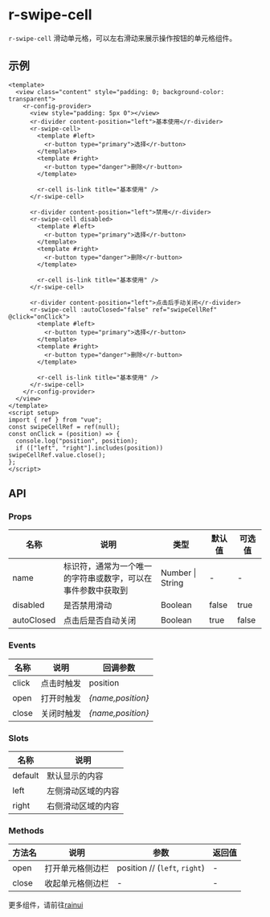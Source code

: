 # r-swipe-cell

`r-swipe-cell` 滑动单元格，可以左右滑动来展示操作按钮的单元格组件。

## 示例

```vue
<template>
  <view class="content" style="padding: 0; background-color: transparent">
    <r-config-provider>
      <view style="padding: 5px 0"></view>
      <r-divider content-position="left">基本使用</r-divider>
      <r-swipe-cell>
        <template #left>
          <r-button type="primary">选择</r-button>
        </template>
        <template #right>
          <r-button type="danger">删除</r-button>
        </template>

        <r-cell is-link title="基本使用" />
      </r-swipe-cell>

      <r-divider content-position="left">禁用</r-divider>
      <r-swipe-cell disabled>
        <template #left>
          <r-button type="primary">选择</r-button>
        </template>
        <template #right>
          <r-button type="danger">删除</r-button>
        </template>

        <r-cell is-link title="基本使用" />
      </r-swipe-cell>

      <r-divider content-position="left">点击后手动关闭</r-divider>
      <r-swipe-cell :autoClosed="false" ref="swipeCellRef" @click="onClick">
        <template #left>
          <r-button type="primary">选择</r-button>
        </template>
        <template #right>
          <r-button type="danger">删除</r-button>
        </template>

        <r-cell is-link title="基本使用" />
      </r-swipe-cell>
    </r-config-provider>
  </view>
</template>
<script setup>
import { ref } from "vue";
const swipeCellRef = ref(null);
const onClick = (position) => {
  console.log("position", position);
  if (["left", "right"].includes(position)) swipeCellRef.value.close();
};
</script>
```

## API

### Props

| 名称       | 说明                                                         | 类型             | 默认值 | 可选值 |
| ---------- | ------------------------------------------------------------ | ---------------- | ------ | ------ |
| name       | 标识符，通常为一个唯一的字符串或数字，可以在事件参数中获取到 | Number \| String | -      | -      |
| disabled   | 是否禁用滑动                                                 | Boolean          | false  | true   |
| autoClosed | 点击后是否自动关闭                                           | Boolean          | true   | false  |

### Events

| 名称  | 说明       | 回调参数          |
| ----- | ---------- | ----------------- |
| click | 点击时触发 | position          |
| open  | 打开时触发 | _{name,position}_ |
| close | 关闭时触发 | _{name,position}_ |

### Slots

| 名称    | 说明               |
| ------- | ------------------ |
| default | 默认显示的内容     |
| left    | 左侧滑动区域的内容 |
| right   | 右侧滑动区域的内容 |

### Methods

| 方法名 | 说明             | 参数                          | 返回值 |
| ------ | ---------------- | ----------------------------- | ------ |
| open   | 打开单元格侧边栏 | position // (`left`, `right`) | -      |
| close  | 收起单元格侧边栏 | -                             | -      |

更多组件，请前往[rainui](https://ext.dcloud.net.cn/plugin?id=19701)
